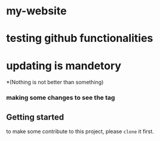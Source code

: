 # my-website
# testing github functionalities
# updating is mandetory

*(Nothing is not better than something)
 
 ### making some changes to see the tag

## Getting started

to make some contribute to this project, please `clone` it first.
